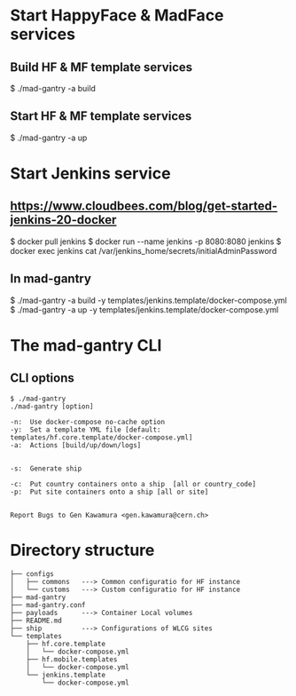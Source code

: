 # Start HappyFace & MadFace services
## Build HF & MF template services 
$ ./mad-gantry -a build

## Start HF & MF template services
$ ./mad-gantry -a up


# Start Jenkins service
## https://www.cloudbees.com/blog/get-started-jenkins-20-docker

$ docker pull jenkins
$ docker run --name jenkins -p 8080:8080 jenkins
$ docker exec jenkins cat /var/jenkins_home/secrets/initialAdminPassword

## In mad-gantry
$ ./mad-gantry -a build -y templates/jenkins.template/docker-compose.yml
$ ./mad-gantry -a up -y templates/jenkins.template/docker-compose.yml


# The mad-gantry CLI
## CLI options
    $ ./mad-gantry
    ./mad-gantry [option]
   
    -n:  Use docker-compose no-cache option
    -y:  Set a template YML file [default: templates/hf.core.template/docker-compose.yml]
    -a:  Actions [build/up/down/logs]
    
    
    -s:  Generate ship
    
    -c:  Put country containers onto a ship  [all or country_code]
    -p:  Put site containers onto a ship [all or site]
    
    
    Report Bugs to Gen Kawamura <gen.kawamura@cern.ch>



# Directory structure

    ├── configs
    │   ├── commons   ---> Common configuratio for HF instance
    │   └── customs   ---> Custom configuratio for HF instance
    ├── mad-gantry
    ├── mad-gantry.conf
    ├── payloads      ---> Container Local volumes
    ├── README.md
    ├── ship          ---> Configurations of WLCG sites
    └── templates
        ├── hf.core.template
        │   └── docker-compose.yml
        ├── hf.mobile.templates
        │   └── docker-compose.yml
        └── jenkins.template
            └── docker-compose.yml

